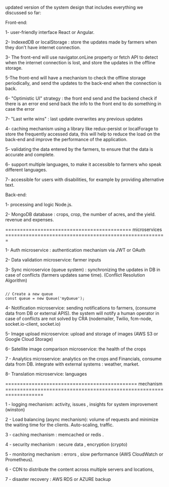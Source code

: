 
updated version of the system design that includes everything we discussed so far:

Front-end:

1-  user-friendly interface   React or Angular.

2-  IndexedDB or localStorage : store the updates made by farmers when they don't have internet connection.

3- The front-end will use navigator.onLine property or fetch API to detect when the internet connection is lost, and store the updates in the offline storage.

5-The front-end will have a mechanism to check the offline storage periodically, and send the updates to the back-end when the connection is back.

6- "Optimistic UI" strategy : the front end send and the backend check if there is an error end send back the info to the front end to do something in case the error

7- "Last write wins" :  last update overwrites any previous updates 


4-  caching mechanism using a library like redux-persist or localForage to store the frequently accessed data, this will help to reduce the load on the back-end and improve the performance of the application.

5- validating the data entered by the farmers, to ensure that the data is accurate and complete.

6-  support multiple languages, to make it accessible to farmers who speak different languages.

7- accessible for users with disabilities, for example by providing alternative text.


Back-end:

1-  processing  and logic  Node.js.

2-  MongoDB database  :  crops,  crop, the number of acres, and the yield. revenue and expenses.

 ===========================================   microservices =======================================================


1- Auth  microservice :  authentication mechanism via   JWT or OAuth  

2- Data validation microservice: farmer inputs 

3- Sync microservice (queue system) :  synchronizing the updates in DB in case of  conflicts (farmers  updates same time). (Conflict Resolution Algorithm) 
```const Queue = require('bull');

// Create a new queue
const queue = new Queue('myQueue');
``` 

4- Notification microservice:  sending notifications to farmers, (consume data from DB or external APIS). the system will notify a human operator in case of 
   conflicts are not solved by CRA (nodemailer,  Twilio, fcm-node, socket.io-client, socket.io) 

5-  Image upload microservice:  upload and storage of images (AWS S3 or Google Cloud Storage)


6- Satellite image comparison microservice: the health of the crops 

7 - Analytics microservice: analytics on the crops and Financials, consume data from DB. integrate with external systems :  weather, market.

8- Translation microservice: languages 

=============================================   mechanism ===================================================================

1 -  logging mechanism:  activity,  issues , insights for system improvement (winston)

2 -  Load balancing (async mechanism):  volume of requests  and minimize the waiting time for the clients.  Auto-scaling, traffic.

3 -  caching mechanism :  memcached or redis . 

4 -  security  mechanism :  secure  data ,  encryption (crypto)

5 -  monitoring mechanism :  errors ,  slow performance (AWS CloudWatch or Prometheus).

6 - CDN to distribute the content across multiple servers and locations,

7 - disaster recovery : AWS RDS or AZURE backup











